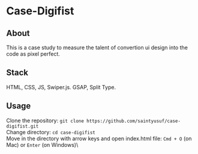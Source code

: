 # Case-Digifist

## About

This is a case study to measure the talent of convertion ui design into the code as pixel perfect. 

## Stack
HTML, CSS, JS, Swiper.js. GSAP, Split Type.

## Usage

Clone the repository: `git clone https://github.com/saintyusuf/case-digifist.git`\
Change directory: `cd case-digifist`\
Move in the directory with arrow keys and open index.html file: `Cmd + O` (on Mac) or `Enter` (on Windows)\
